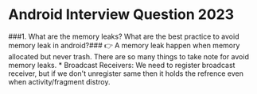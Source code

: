 # Android Interview Question 2023
###1. What are the memory leaks? What are the best practice to avoid memory leak in android?###
👉  A memory leak happen when memory allocated but never trash. 
    There are so many things to take note for avoid memory leaks.
    * Broadcast Receivers: We need to register broadcast receiver, but if we don't unregister same then it holds the refrence even when activity/fragment         distroy. 
    
